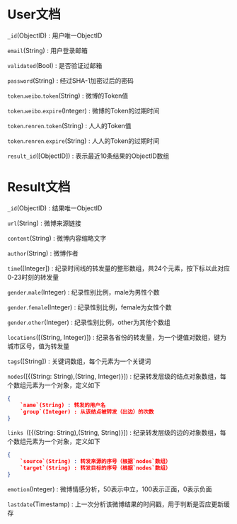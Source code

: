 # User文档

`_id`(ObjectID) : 用户唯一ObjectID

`email`(String) : 用户登录邮箱

`validated`(Bool) : 是否验证过邮箱

`password`(String) : 经过SHA-1加密过后的密码

`token`.`weibo`.`token`(String) : 微博的Token值

`token`.`weibo`.`expire`(Integer) : 微博的Token的过期时间

`token`.`renren`.`token`(String) : 人人的Token值

`token`.`renren`.`expire`(String) : 人人的Token的过期时间

`result_id`([ObjectID]) : 表示最近10条结果的ObjectID数组

# Result文档

`_id`(ObjectID) : 结果唯一ObjectID

`url`(String) : 微博来源链接

`content`(String) : 微博内容缩略文字

`author`(String) : 微博作者

`time`([Integer]) : 纪录时间线的转发量的整形数组，共24个元素，按下标以此对应0-23时刻的转发量

`gender`.`male`(Integer) : 纪录性别比例，male为男性个数

`gender`.`female`(Integer) : 纪录性别比例，female为女性个数

`gender`.`other`(Integer) : 纪录性别比例，other为其他个数组

`locations`([(String, Integer)]) : 纪录各省份的转发量，为一个键值对数组，键为城市区号，值为转发量

`tags`([String]) : 关键词数组，每个元素为一个关键词

`nodes`([{(String: String),(String, Integer)}]) : 纪录转发层级的结点对象数组，每个数组元素为一个对象，定义如下

```json
{
	`name`(String) : 转发的用户名
	`group`(Integer) : 从该结点被转发（出边）的次数
}
```

`links `([{(String: String),(String, String)}]) : 纪录转发层级的边的对象数组，每个数组元素为一个对象，定义如下

```json
{
	`source`(String) : 转发来源的序号（根据`nodes`数组）
	`target`(String) : 转发目标的序号（根据`nodes`数组）
}
```

`emotion`(Integer) : 微博情感分析，50表示中立，100表示正面，0表示负面

`lastdate`(Timestamp) : 上一次分析该微博结果的时间戳，用于判断是否应更新缓存